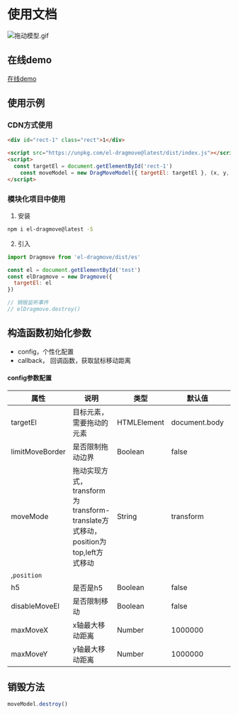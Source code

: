 # 使用文档

![拖动模型.gif](https://cdn.nlark.com/yuque/0/2022/gif/743297/1667698967145-6341c3a8-58d6-4225-8cd1-7c02178cf863.gif#averageHue=%23d9d8d8&clientId=u4ef5f103-1e0f-4&crop=0&crop=0&crop=1&crop=1&from=paste&height=883&id=ue204ed0f&margin=%5Bobject%20Object%5D&name=%E6%8B%96%E5%8A%A8%E6%A8%A1%E5%9E%8B.gif&originHeight=883&originWidth=1344&originalType=binary&ratio=1&rotation=0&showTitle=false&size=481399&status=done&style=none&taskId=u02d99430-12c9-4114-ae9f-fc5605ed464&title=&width=1344#averageHue=%23d9d8d8&crop=0&crop=0&crop=1&crop=1&id=xwaSU&originHeight=883&originWidth=1344&originalType=binary&ratio=1&rotation=0&showTitle=false&status=done&style=none&title=)

## 在线demo
[在线demo](https://unpkg.com/el-dragmove@0.0.2/example/index.html)

## 使用示例
### CDN方式使用
```html
<div id="rect-1" class="rect">1</div>

<script src="https://unpkg.com/el-dragmove@latest/dist/index.js"></script>
<script>
  const targetEl = document.getElementById('rect-1')
	const moveModel = new DragMoveModel({ targetEl: targetEl }, (x, y, z) => console.log(x, y, z))
</script>
```

### 模块化项目中使用

1. 安装
```bash
npm i el-dragmove@latest -S
```

2. 引入
```javascript
import Dragmove from 'el-dragmove/dist/es'

const el = document.getElementById('test')
const elDragmove = new Dragmove({
  targetEl: el
})

// 销毁监听事件
// elDragmove.destroy()
```
## 构造函数初始化参数

- config，个性化配置
- callback， 回调函数，获取鼠标移动距离

#### config参数配置
| 属性 | 说明 | 类型 | 默认值 | 可选值 |
| --- | --- | --- | --- | --- |
| targetEl | 目标元素，需要拖动的元素 | HTMLElement | document.body |  |
| limitMoveBorder | 是否限制拖动边界 | Boolean | false |  |
| moveMode | 拖动实现方式，transform为transform-translate方式移动，position为top,left方式移动 | String | transform | `transform`
,`position` |
| h5 | 是否是h5 | Boolean | false |  |
| disableMoveEl | 是否限制移动 | Boolean | false |  |
| maxMoveX | x轴最大移动距离 | Number | 1000000 |  |
| maxMoveY | y轴最大移动距离 | Number | 1000000 |  |


## 销毁方法

```javascript
moveModel.destroy()
```
